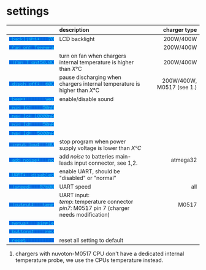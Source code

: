 
settings
========

|                                                | description     | charger type|
|:-----------------------------------------------|:----------------|------------:|
|![backlight](i_backlight.png)                   | LCD backlight | 200W/400W   |
|![fanOn](i_fanOn.png)                           |  | 200W/400W |
|![fanTempOn](i_fanTempOn.png)                   | turn on fan when chargers internal temperature is higher than *X*°C |  200W/400W |
|![dischOff](i_dischOff.png)                     | pause discharging when chargers internal temperature is higher than *X*°C | 200W/400W, M0517 (see 1.)|
|![AudioBeep](i_AudioBeep.png)                   | enable/disable sound | |
|![minIc](i_minIc.png)                           |   |   |
|![maxIc](i_maxIc.png)                           |   |   |
|![minId](i_minId.png)                           |   |   |
|![maxId](i_maxId.png)                           |   |   |
|![inputLow](i_inputLow.png)                     | stop program when power supply voltage is lower than *X°C*|  | 
|![adcNoise](i_adcNoise.png)                     | add *noise* to batteries main-leads input connector, see 1,2. | atmega32 |
|![UARTview](i_UARTview.png)                     | enable UART, should be "disabled" or "normal" | |
|![UARTspeed](i_UARTspeed.png)                   | UART speed | all |
|![UARToutput](i_UARToutput.png)                 | UART input:<br>*temp*: temperature connector<br> *pin7*: M0517 pin 7 (charger needs modification) | M0517 |
|![MenuType](i_MenuType.png)                     |   |   |
|![MenuButtons](i_MenuButtons.png)               |   |   |
|![reset](i_reset.png)                           | reset all setting to default | |


1. chargers with nuvoton-M0517 CPU don't have a dedicated internal temperature probe, we use the CPUs temperature instead. 






